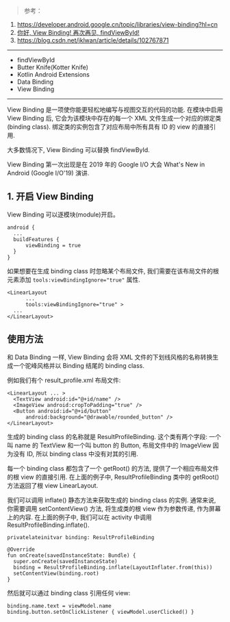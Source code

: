 > 参考：
1. https://developer.android.google.cn/topic/libraries/view-binding?hl=cn
2. [你好, View Binding! 再次再见, findViewById!](https://mp.weixin.qq.com/s/iNBj1dYT5g5dE7oIaL5BBA)
3. https://blog.csdn.net/jklwan/article/details/102767871

---

* findViewById
* Butter Knife(Kotter Knife)
* Kotlin Android Extensions
* Data Binding
* View Binding

---

View Binding 是一项使你能更轻松地编写与视图交互的代码的功能. 在模块中启用 View Binding 后, 它会为该模块中存在的每一个 XML 文件生成一个对应的绑定类(binding class). 绑定类的实例包含了对应布局中所有具有 ID 的 view 的直接引用.

大多数情况下, View Binding 可以替换 findViewById.

View Binding 第一次出现是在 2019 年的 Google I/O 大会 What's New in Android (Google I/O'19) 演讲.

## 1. 开启 View Binding

View Binding 可以逐模块(module)开启。

```
android {
  ...
  buildFeatures {
      viewBinding = true
  }
}
```

如果想要在生成 binding class 时忽略某个布局文件, 我们需要在该布局文件的根元素添加 `tools:viewBindingIgnore="true"` 属性.

```
<LinearLayout
      ...
      tools:viewBindingIgnore="true" >
  ...
</LinearLayout>
```

## 使用方法

和 Data Binding 一样, View Binding 会将 XML 文件的下划线风格的名称转换生成一个驼峰风格并以 Binding 结尾的 binding class.

例如我们有个 result_profile.xml 布局文件:

```
<LinearLayout ... >
  <TextView android:id="@+id/name" />
  <ImageView android:cropToPadding="true" />
  <Button android:id="@+id/button"
      android:background="@drawable/rounded_button" />
</LinearLayout>
```

生成的 binding class 的名称就是 ResultProfileBinding. 这个类有两个字段: 一个叫 name 的 TextView 和一个叫 button 的 Button, 布局文件中的 ImageView 因为没有 ID, 所以 binding class 中没有对其的引用.

每一个 binding class 都包含了一个 getRoot() 的方法, 提供了一个相应布局文件的根 view 的直接引用. 在上面的例子中, ResultProfileBinding 类中的 getRoot()方法返回了根 view LinearLayout.

我们可以调用 inflate() 静态方法来获取生成的 binding class 的实例. 通常来说, 你需要调用 setContentView() 方法, 将生成类的根 view 作为参数传递, 作为屏幕上的内容. 在上面的例子中, 我们可以在 activity 中调用 ResultProfileBinding.inflate().

```
privatelateinitvar binding: ResultProfileBinding

@Override
fun onCreate(savedInstanceState: Bundle) {
  super.onCreate(savedInstanceState)
  binding = ResultProfileBinding.inflate(LayoutInflater.from(this))
  setContentView(binding.root)
}
```

然后就可以通过 binding class 引用任何 view:

```
binding.name.text = viewModel.name
binding.button.setOnClickListener { viewModel.userClicked() }
```
